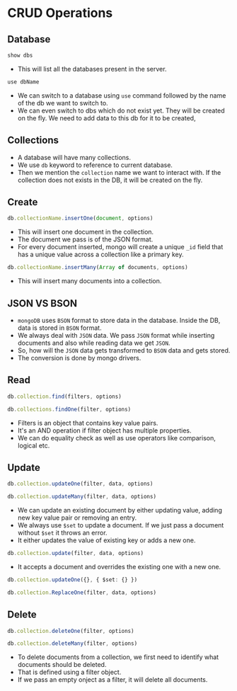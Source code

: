 # CRUD Operations


## Database

```js
show dbs
```
- This will list all the databases present in the server.


```ts
use dbName
```

- We can switch to a database using `use` command followed by the name of the db we want to switch to.
- We can even switch to dbs which do not exist yet. They will be created on the fly. We need to add data to this db for it to be created,


## Collections

- A database will have many collections.
- We use `db` keyword to reference to current database.
- Then we mention the `collection` name we want to interact with. If the collection does not exists in the DB, it will be created on the fly.



## Create

```ts
db.collectionName.insertOne(document, options)
```

- This will insert one document in the collection.
- The document we pass is of the JSON format.
- For every document inserted, mongo will create a unique `_id` field that has a unique value across a collection like a primary key.


```ts
db.collectionName.insertMany(Array of documents, options)
```

- This will insert many documents into a collection.

## JSON VS BSON

- `mongoDB` uses `BSON` format to store data in the database. Inside the DB, data is stored in `BSON` format.
- We always deal with `JSON` data. We pass `JSON` format while inserting documents and also while reading data we get `JSON`.
- So, how will the `JSON` data gets transformed to `BSON` data and gets stored.
- The conversion is done by mongo drivers.


## Read

```ts
db.collection.find(filters, options)
```

```ts
db.collections.findOne(filter, options)
```

- Filters is an object that contains key value pairs.
- It's an AND operation if filter object has multiple properties.
- We can do equality check as well as use operators like comparison, logical etc.

## Update

```ts
db.collection.updateOne(filter, data, options)
```

```ts
db.collection.updateMany(filter, data, options)
```

- We can update an existing document by either updating value, adding new key value pair or removing an entry.
- We always use `$set` to update a document. If we just pass a document without `$set` it throws an error.
- It either updates the value of existing key or adds a new one.

```ts
db.collection.update(filter, data, options)
```
- It accepts a document and overrides the existing one with a new one.

```ts
db.collection.updateOne({}, { $set: {} })
```

```ts
db.collection.ReplaceOne(filter, data, options)
```


## Delete

```ts
db.collection.deleteOne(filter, options)
```


```ts
db.collection.deleteMany(filter, options)
```

- To delete documents from a collection, we first need to identify what documents should be deleted.
- That is defined using a filter object.
- If we pass an empty onject as a filter, it will delete all documents.
